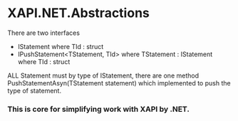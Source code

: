 # XAPI.NET.Abstractions

There are two interfaces
 - IStatement<TId> where TId : struct
 - IPushStatement<TStatement, TId> where TStatement : IStatement<TId> where TId : struct 
 
 ALL Statement must by type of IStatement, there are one method PushStatementAsyn(TStatement statement) which implemented to push the type of statement.
 
 
 ### This is core for simplifying work with XAPI by .NET.
